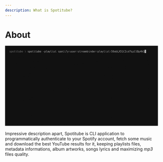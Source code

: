```yaml
---
description: What is Spotitube?
---
```


# About

![](../../.gitbook/assets/sample.gif)

Impressive description apart, Spotitube is CLI application to programmatically authenticate to your Spotify account, fetch some music and download the best YouTube results for it, keeping playlists files, metadata informations, album artworks, songs lyrics and maximizing _mp3_ files quality.  


